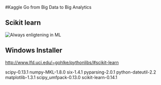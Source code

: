#Kaggle
Go from Big Data to Big Analytics

## Scikit learn

![Always enligtening in ML](https://raw.github.com/logicmd/contest/master/kaggle/ml_map.png)

## Windows Installer

<http://www.lfd.uci.edu/~gohlke/pythonlibs/#scikit-learn>

scipy-0.13.1
numpy-MKL-1.8.0
six-1.4.1
pyparsing-2.0.1
python-dateutil-2.2
matplotlib-1.3.1
scipy_umfpack-0.13.0
scikit-learn-0.14.1